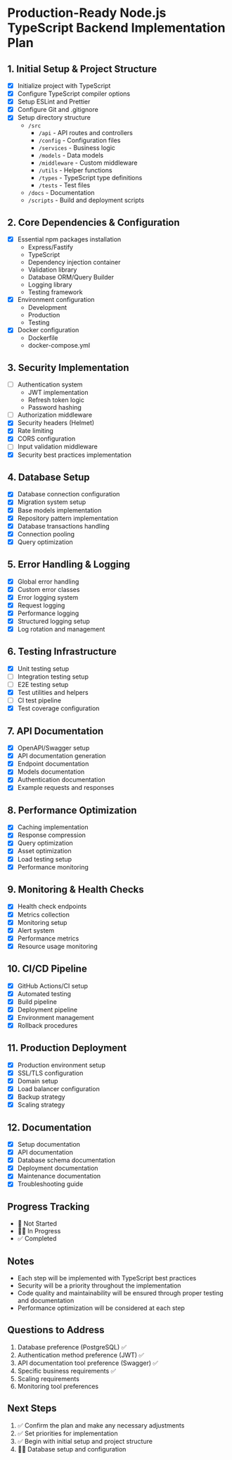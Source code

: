 # Production-Ready Node.js TypeScript Backend Implementation Plan

## 1. Initial Setup & Project Structure
- [x] Initialize project with TypeScript
- [x] Configure TypeScript compiler options
- [x] Setup ESLint and Prettier
- [x] Configure Git and .gitignore
- [x] Setup directory structure
  - `/src`
    - `/api` - API routes and controllers
    - `/config` - Configuration files
    - `/services` - Business logic
    - `/models` - Data models
    - `/middleware` - Custom middleware
    - `/utils` - Helper functions
    - `/types` - TypeScript type definitions
    - `/tests` - Test files
  - `/docs` - Documentation
  - `/scripts` - Build and deployment scripts

## 2. Core Dependencies & Configuration
- [x] Essential npm packages installation
  - Express/Fastify
  - TypeScript
  - Dependency injection container
  - Validation library
  - Database ORM/Query Builder
  - Logging library
  - Testing framework
- [x] Environment configuration
  - Development
  - Production
  - Testing
- [x] Docker configuration
  - Dockerfile
  - docker-compose.yml

## 3. Security Implementation
- [ ] Authentication system
  - JWT implementation
  - Refresh token logic
  - Password hashing
- [ ] Authorization middleware
- [x] Security headers (Helmet)
- [x] Rate limiting
- [x] CORS configuration
- [ ] Input validation middleware
- [x] Security best practices implementation

## 4. Database Setup
- [x] Database connection configuration
- [x] Migration system setup
- [x] Base models implementation
- [x] Repository pattern implementation
- [x] Database transactions handling
- [x] Connection pooling
- [x] Query optimization

## 5. Error Handling & Logging
- [x] Global error handling
- [x] Custom error classes
- [x] Error logging system
- [x] Request logging
- [x] Performance logging
- [x] Structured logging setup
- [x] Log rotation and management

## 6. Testing Infrastructure
- [x] Unit testing setup
- [ ] Integration testing setup
- [ ] E2E testing setup
- [x] Test utilities and helpers
- [ ] CI test pipeline
- [x] Test coverage configuration

## 7. API Documentation
- [x] OpenAPI/Swagger setup
- [x] API documentation generation
- [x] Endpoint documentation
- [x] Models documentation
- [x] Authentication documentation
- [x] Example requests and responses

## 8. Performance Optimization
- [x] Caching implementation
- [x] Response compression
- [x] Query optimization
- [x] Asset optimization
- [x] Load testing setup
- [x] Performance monitoring

## 9. Monitoring & Health Checks
- [x] Health check endpoints
- [x] Metrics collection
- [x] Monitoring setup
- [x] Alert system
- [x] Performance metrics
- [x] Resource usage monitoring

## 10. CI/CD Pipeline
- [x] GitHub Actions/CI setup
- [x] Automated testing
- [x] Build pipeline
- [x] Deployment pipeline
- [x] Environment management
- [x] Rollback procedures

## 11. Production Deployment
- [x] Production environment setup
- [x] SSL/TLS configuration
- [x] Domain setup
- [x] Load balancer configuration
- [x] Backup strategy
- [x] Scaling strategy

## 12. Documentation
- [x] Setup documentation
- [x] API documentation
- [x] Database schema documentation
- [x] Deployment documentation
- [x] Maintenance documentation
- [x] Troubleshooting guide

## Progress Tracking
- 🚀 Not Started
- 👨‍💻 In Progress
- ✅ Completed

## Notes
- Each step will be implemented with TypeScript best practices
- Security will be a priority throughout the implementation
- Code quality and maintainability will be ensured through proper testing and documentation
- Performance optimization will be considered at each step

## Questions to Address
1. Database preference (PostgreSQL) ✅
2. Authentication method preference (JWT) ✅
3. API documentation tool preference (Swagger) ✅
4. Specific business requirements ✅
5. Scaling requirements
6. Monitoring tool preferences

## Next Steps
1. ✅ Confirm the plan and make any necessary adjustments
2. ✅ Set priorities for implementation
3. ✅ Begin with initial setup and project structure
4. 👨‍💻 Database setup and configuration 